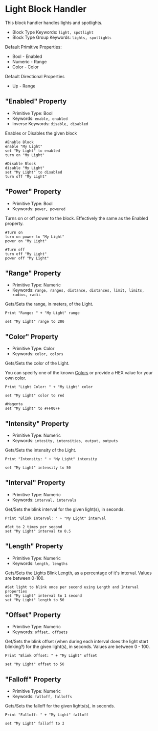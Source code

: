 ﻿# Light Block Handler
This block handler handles lights and spotlights.

* Block Type Keywords: ```light, spotlight```
* Block Type Group Keywords: ```lights, spotlights```

Default Primitive Properties:
* Bool - Enabled
* Numeric - Range
* Color - Color

Default Directional Properties
* Up - Range

## "Enabled" Property
* Primitive Type: Bool
* Keywords: ```enable, enabled```
* Inverse Keywords: ```disable, disabled```

Enables or Disables the given block

```
#Enable Block
enable "My Light"
set "My Light" to enabled
turn on "My Light"

#Disable Block
disable "My Light"
set "My Light" to disabled
turn off "My Light"
```

## "Power" Property
* Primitive Type: Bool
* Keywords: ```power, powered```

Turns on or off power to the block.  Effectively the same as the Enabled property.

```
#Turn on
turn on power to "My Light"
power on "My Light"

#Turn off
turn off "My Light"
power off "My Light"
```

## "Range" Property
* Primitive Type: Numeric
* Keywords: ```range, ranges, distance, distances, limit, limits, radius, radii```

Gets/Sets the range, in meters, of the Light.

```
Print "Range: " + "My Light" range

set "My Light" range to 200
```

## "Color" Property
* Primitive Type: Color
* Keywords: ```color, colors```

Gets/Sets the color of the Light.

You can specify one of the known [Colors](https://spaceengineers.merlinofmines.com/EasyCommands/cheatsheet#colors) or provide a HEX value for your own color.

```
Print "Light Color: " + "My Light" color

set "My Light" color to red

#Magenta
set "My Light" to #FF00FF
```

## "Intensity" Property
* Primitive Type: Numeric
* Keywords: ```intesity, intensities, output, outputs```

Gets/Sets the intensity of the Light.

```
Print "Intensity: " + "My Light" intensity

set "My Light" intensity to 50
```

## "Interval" Property
* Primitive Type: Numeric
* Keywords: ```interval, intervals```

Get/Sets the blink interval for the given light(s), in seconds.

```
Print "Blink Interval: " + "My Light" interval

#Set to 2 times per second
set "My Light" interval to 0.5
```

## "Length" Property
* Primitive Type: Numeric
* Keywords: ```length, lengths```

Gets/Sets the Lights Blink Length, as a percentage of it's interval.  Values are between 0-100.

```
#Set light to blink once per second using Length and Interval properties
set "My Light" interval to 1 second
set "My Light" length to 50
```

## "Offset" Property
* Primitive Type: Numeric
* Keywords: ```offset, offsets```

Get/Sets the blink offset (when during each interval does the light start blinking?) for the given light(s), in seconds. Values are between 0 - 100.

```
Print "Blink Offset: " + "My Light" offset

set "My Light" offset to 50
```

## "Falloff" Property
* Primitive Type: Numeric
* Keywords: ```falloff, falloffs```

Gets/Sets the falloff for the given lights(s), in seconds.

```
Print "Falloff: " + "My Light" falloff

set "My Light" falloff to 3
```